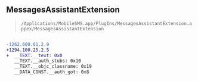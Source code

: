 ## MessagesAssistantExtension

> `/Applications/MobileSMS.app/PlugIns/MessagesAssistantExtension.appex/MessagesAssistantExtension`

```diff

-1262.600.61.2.9
+1294.100.25.2.5
+  __TEXT.__text: 0x0
   __TEXT.__auth_stubs: 0x10
   __TEXT.__objc_classname: 0x19
   __DATA_CONST.__auth_got: 0x8

```
